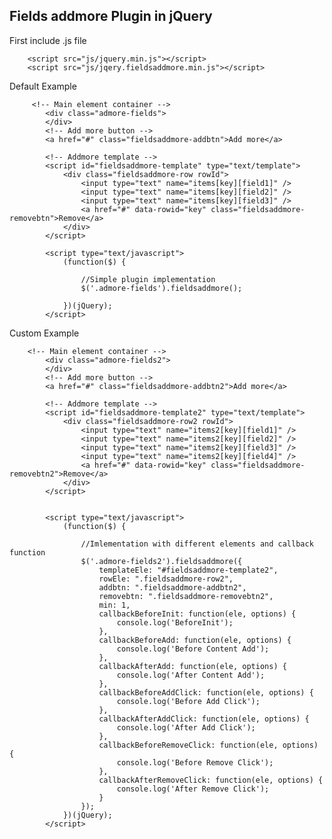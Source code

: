 ## Fields addmore Plugin in jQuery


First include .js file

        <script src="js/jquery.min.js"></script>
        <script src="js/jqery.fieldsaddmore.min.js"></script>



Default Example

         <!-- Main element container -->
            <div class="admore-fields">
            </div>
            <!-- Add more button -->
            <a href="#" class="fieldsaddmore-addbtn">Add more</a>

            <!-- Addmore template -->
            <script id="fieldsaddmore-template" type="text/template">
                <div class="fieldsaddmore-row rowId">
                    <input type="text" name="items[key][field1]" />
                    <input type="text" name="items[key][field2]" />
                    <input type="text" name="items[key][field3]" />
                    <a href="#" data-rowid="key" class="fieldsaddmore-removebtn">Remove</a>
                </div>
            </script>

            <script type="text/javascript">
                (function($) {

                    //Simple plugin implementation
                    $('.admore-fields').fieldsaddmore();

                })(jQuery);
            </script>

Custom Example


        <!-- Main element container -->
            <div class="admore-fields2">
            </div>
            <!-- Add more button -->
            <a href="#" class="fieldsaddmore-addbtn2">Add more</a>

            <!-- Addmore template -->
            <script id="fieldsaddmore-template2" type="text/template">
                <div class="fieldsaddmore-row2 rowId">
                    <input type="text" name="items2[key][field1]" />
                    <input type="text" name="items2[key][field2]" />
                    <input type="text" name="items2[key][field3]" />
                    <input type="text" name="items2[key][field4]" />
                    <a href="#" data-rowid="key" class="fieldsaddmore-removebtn2">Remove</a>
                </div>
            </script>


            <script type="text/javascript">
                (function($) {

                    //Imlementation with different elements and callback function
                    $('.admore-fields2').fieldsaddmore({
                        templateEle: "#fieldsaddmore-template2",
                        rowEle: ".fieldsaddmore-row2",
                        addbtn: ".fieldsaddmore-addbtn2",
                        removebtn: ".fieldsaddmore-removebtn2",
                        min: 1,
                        callbackBeforeInit: function(ele, options) {
                            console.log('BeforeInit');
                        },
                        callbackBeforeAdd: function(ele, options) {
                            console.log('Before Content Add');
                        },
                        callbackAfterAdd: function(ele, options) {
                            console.log('After Content Add');
                        },
                        callbackBeforeAddClick: function(ele, options) {
                            console.log('Before Add Click');
                        },
                        callbackAfterAddClick: function(ele, options) {
                            console.log('After Add Click');
                        },
                        callbackBeforeRemoveClick: function(ele, options) {
                            console.log('Before Remove Click');
                        },
                        callbackAfterRemoveClick: function(ele, options) {
                            console.log('After Remove Click');
                        }
                    });
                })(jQuery);
            </script>
